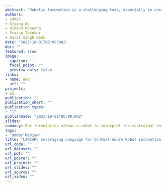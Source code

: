 ```yaml
---
abstract: "Robotic locomotion is a challenging task, especially in unstructured terrains. In practice, the optimal locomotion policy can be context-dependent by using the contextual information of encountered terrains in decision-making. Humans can interpret the environmental context for robots, but the ambiguity of human language makes it challenging to use in robot locomotion directly. In this paper, we propose a novel approach, LANCAR, that introduces a context translator that works with reinforcement learning (RL) agents for context-aware locomotion. Our formulation allows a robot to interpret the contextual information from environments generated by human observers or Vision-Language Models (VLM) with Large Language Models (LLM) and use this information to generate contextual embeddings. We incorporate the contextual embeddings with the robot's internal environmental observations as the input to the RL agent's decision neural network. We evaluate LANCAR with contextual information in varying ambiguity levels and compare its performance using several alternative approaches. Our experimental results demonstrate that our approach exhibits good generalizability and adaptability across diverse terrains, by achieving at least 10% of performance improvement in episodic reward over baselines."
authors:
- admin
- Xiyang Wu
- Dinesh Manocha
- Pratap Tokekar
- Amrit Singh Bedi
date: "2023-10-01T00:00:00Z"
doi: ""
featured: true
image:
  caption: ''
  focal_point: ""
  preview_only: false
links:
- name: Web
  url: ""
projects:
- BS
publication: ""
publication_short: ""
publication_types:
- "1"
publishDate: "2023-10-01T00:00:00Z"
slides: 
summary: Our formulation allows a robot to interpret the contextual information from environments generated by human observers or Vision-Language Models (VLM) with Large Language Models (LLM) and use this information to generate contextual embeddings.
tags:
- "Under Review"
title: "LANCAR: Leveraging Language for Context-Aware Robot Locomotion in Unstructured Environments"
url_code: ""
url_dataset: ""
url_pdf: ""
url_poster: ""
url_project: ""
url_slides: ""
url_source: ""
url_video: ""
---
```

